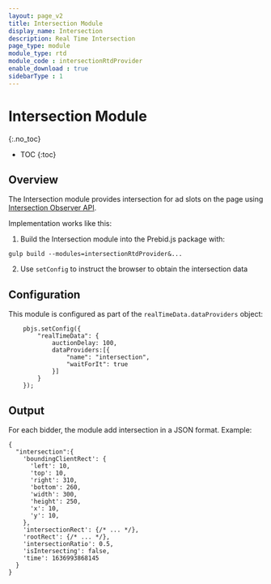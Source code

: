 ```yaml
---
layout: page_v2
title: Intersection Module
display_name: Intersection
description: Real Time Intersection
page_type: module
module_type: rtd
module_code : intersectionRtdProvider
enable_download : true
sidebarType : 1
---
```


# Intersection Module
{:.no_toc}

* TOC
{:toc}

## Overview

The Intersection module provides intersection for ad slots on the page using
[Intersection Observer API](https://developer.mozilla.org/en-US/docs/Web/API/Intersection_Observer_API).

Implementation works like this:

 1) Build the Intersection module into the Prebid.js package with:

```
gulp build --modules=intersectionRtdProvider&...
```

2) Use `setConfig` to instruct the browser to obtain the intersection data

## Configuration

This module is configured as part of the `realTimeData.dataProviders` object:

```
    pbjs.setConfig({
        "realTimeData": {
            auctionDelay: 100,
            dataProviders:[{          
                "name": "intersection",
                "waitForIt": true
            }]
        }
    });
```

## Output

For each bidder, the module add intersection in a JSON format.
Example:
```
{
  "intersection":{
    'boundingClientRect': {
      'left': 10,
      'top': 10,
      'right': 310,
      'bottom': 260,
      'width': 300,
      'height': 250,
      'x': 10,
      'y': 10,
    },
    'intersectionRect': {/* ... */},
    'rootRect': {/* ... */},
    'intersectionRatio': 0.5,
    'isIntersecting': false,
    'time': 1636993868145
  }
}
```

